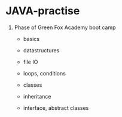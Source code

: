 # JAVA-practise
1. Phase of Green Fox Academy boot camp
    -   basics

    -   datastructures

    -   file IO

    -   loops, conditions

    -   classes

    -   inheritance

    -   interface, abstract classes

